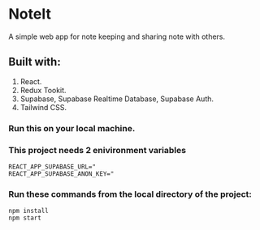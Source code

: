 # NoteIt
A simple web app for note keeping and sharing note with others.

## Built with:
1. React.
2. Redux Tookit.
3. Supabase, Supabase Realtime Database, Supabase Auth.
4. Tailwind CSS.


### Run this on your local machine.

### This project needs 2 enivironment variables

```
REACT_APP_SUPABASE_URL="
REACT_APP_SUPABASE_ANON_KEY="
```

### Run these commands from the local directory of the project:

```
npm install
npm start
```